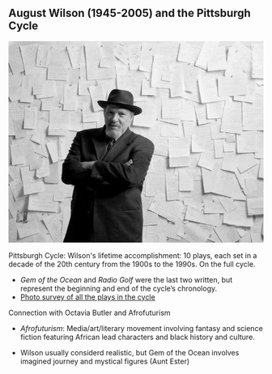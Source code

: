 ## August Wilson (1945-2005) and the Pittsburgh Cycle

![August Wilson and his writing process](WilsonWritingProcess.jpg)

Pittsburgh Cycle: Wilson's lifetime accomplishment: 10 plays, each set in a decade of the 20th century from the 1900s to the 1990s. On the full cycle.
* *Gem of the Ocean* and *Radio Golf* were the last two written, but represent the beginning and end of the cycle’s chronology.
* [Photo survey of all the plays in the cycle](http://www.thegreenespace.org/story/314821-photos-august-wilsons-american-century-cycle-timeline/)

Connection with Octavia Butler and Afrofuturism

* *Afrofuturism*: Media/art/literary movement involving fantasy and science fiction featuring African lead characters and black history and culture. 

* Wilson usually considerd realistic, but Gem of the Ocean involves imagined journey and mystical figures (Aunt Ester)



   